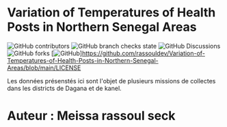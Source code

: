 # Variation of Temperatures of Health Posts in Northern Senegal Areas
![GitHub contributors](https://img.shields.io/github/contributors/rassouldev/Variation-of-Temperatures-of-Health-Posts-in-Northern-Senegal-Areas)
![GitHub branch checks state](https://img.shields.io/github/checks-status/rassouldev/Variation-of-Temperatures-of-Health-Posts-in-Northern-Senegal-Areas/main)
![GitHub Discussions](https://img.shields.io/github/discussions/rassouldev/Variation-of-Temperatures-of-Health-Posts-in-Northern-Senegal-Areas)
![GitHub forks](https://img.shields.io/github/forks/rassouldev/Variation-of-Temperatures-of-Health-Posts-in-Northern-Senegal-Areas)
[![GitHub](https://img.shields.io/github/license/rassouldev/Variation-of-Temperatures-of-Health-Posts-in-Northern-Senegal-Areas)]https://github.com/rassouldev/Variation-of-Temperatures-of-Health-Posts-in-Northern-Senegal-Areas/blob/main/LICENSE

Les données présenstés ici sont l'objet de plusieurs missions de collectes dans les districts de Dagana et de kanel.

# Auteur : Meissa rassoul seck
